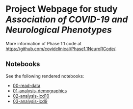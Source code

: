 # Project Webpage for study *Association of COVID-19 and Neurological Phenotypes*

More information of Phase 1.1 code at <https://github.com/covidclinical/Phase1.1NeuroRCode/>.

## Notebooks

See the following rendered notebooks:

- [00-read-data](00-read-data.html)
- [01-analysis-demographics](03-analysis-demographics.html)
- [02-analysis-icd10](01-analysis-icd10.html)
- [03-analysis-icd9](02-analysis-icd9.html)
